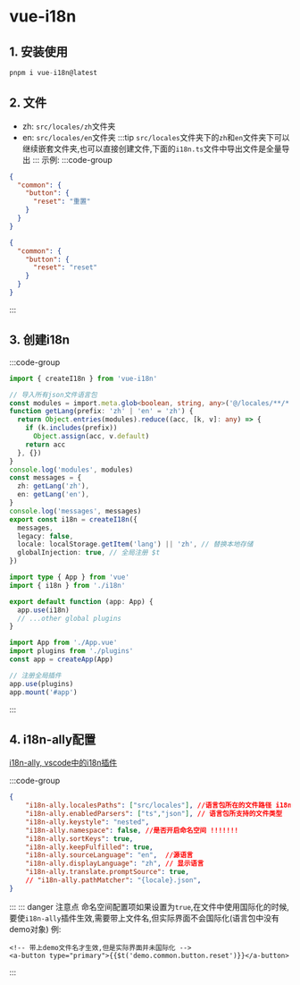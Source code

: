 # vue-i18n

## 1. 安装使用
```ts 安装
pnpm i vue-i18n@latest
```
## 2. 文件

- zh: `src/locales/zh`文件夹
- en: `src/locales/en`文件夹
:::tip
`src/locales`文件夹下的`zh`和`en`文件夹下可以继续嵌套文件夹,也可以直接创建文件,下面的`i18n.ts`文件中导出文件是全量导出
:::
示例:
:::code-group
```json [src/locales/zh/common/demo.json]
{
  "common": {
    "button": {
      "reset": "重置"
    }
  }
}
```
```json [src/locales/en/common/demo.json]
{
  "common": {
    "button": {
      "reset": "reset"
    }
  }
}
```
:::

## 3. 创建i18n
:::code-group
```ts [src/plugins/i18n.ts]
import { createI18n } from 'vue-i18n'

// 导入所有json文件语言包
const modules = import.meta.glob<boolean, string, any>('@/locales/**/*.json', { eager: true })
function getLang(prefix: 'zh' | 'en' = 'zh') {
  return Object.entries(modules).reduce((acc, [k, v]: any) => {
    if (k.includes(prefix))
      Object.assign(acc, v.default)
    return acc
  }, {})
}
console.log('modules', modules)
const messages = {
  zh: getLang('zh'),
  en: getLang('en'),
}
console.log('messages', messages)
export const i18n = createI18n({
  messages,
  legacy: false,
  locale: localStorage.getItem('lang') || 'zh', // 替换本地存储
  globalInjection: true, // 全局注册 $t
})

```
```ts [src/plugins/index.ts]
import type { App } from 'vue'
import { i18n } from './i18n'

export default function (app: App) {
  app.use(i18n)
  // ...other global plugins
}

```
```ts [main.ts]
import App from './App.vue'
import plugins from './plugins'
const app = createApp(App)

// 注册全局插件
app.use(plugins)
app.mount('#app')
```
:::

## 4. i18n-ally配置

[i18n-ally, vscode中的i18n插件](https://github.com/lokalise/i18n-ally/blob/main/.vscode/settings.json)

:::code-group
```json [.vscode/settings.json]
{
    "i18n-ally.localesPaths": ["src/locales"], //语言包所在的文件路径 i18n-ally插件安装后会自动读取生成
    "i18n-ally.enabledParsers": ["ts","json"], // 语言包所支持的文件类型
    "i18n-ally.keystyle": "nested",
    "i18n-ally.namespace": false, //是否开启命名空间 !!!!!!!
    "i18n-ally.sortKeys": true,
    "i18n-ally.keepFulfilled": true,
    "i18n-ally.sourceLanguage": "en",  //源语言
    "i18n-ally.displayLanguage": "zh", // 显示语言
    "i18n-ally.translate.promptSource": true,
    // "i18n-ally.pathMatcher": "{locale}.json",
}
```
:::
::: danger 注意点
 命名空间配置项如果设置为`true`,在文件中使用国际化的时候,要使`i18n-ally`插件生效,需要带上文件名,但实际界面不会国际化(语言包中没有demo对象)
 例:
```vue
<!-- 带上demo文件名才生效,但是实际界面并未国际化 -->
<a-button type="primary">{{$t('demo.common.button.reset')}}</a-button>
```
:::